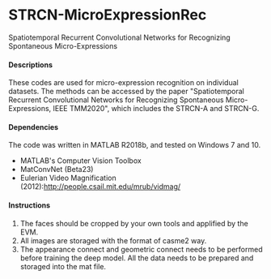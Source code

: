 # STRCN-MicroExpressionRec
Spatiotemporal Recurrent Convolutional Networks for Recognizing Spontaneous Micro-Expressions

#### Descriptions
These codes are used for micro-expression recognition on individual datasets. The methods can be accessed by the paper "Spatiotemporal Recurrent Convolutional Networks for Recognizing Spontaneous Micro-Expressions, IEEE TMM2020", which includes the STRCN-A and STRCN-G.

#### Dependencies
The code was written in MATLAB R2018b, and tested on Windows 7 and 10. 
-  MATLAB's Computer Vision Toolbox
-  MatConvNet (Beta23)
-  Eulerian Video Magnification (2012):http://people.csail.mit.edu/mrub/vidmag/

#### Instructions
1.  The faces should be cropped by your own tools and applified by the EVM.
2.  All images are storaged with the format of casme2 way.
3.  The appearance connect and geometric connect needs to be performed before training the deep model. All the data needs to be prepared and storaged into the mat file.
